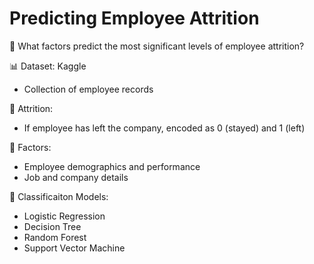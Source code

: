 # Predicting Employee Attrition
💼 What factors predict the most significant levels of employee attrition?

📊 Dataset: Kaggle
- Collection of employee records

🚪 Attrition: 
- If employee has left the company, encoded as 0 (stayed) and 1 (left)

🔑 Factors: 
- Employee demographics and performance
- Job and company details

🔮 Classificaiton Models:
- Logistic Regression
- Decision Tree
- Random Forest
- Support Vector Machine

 
